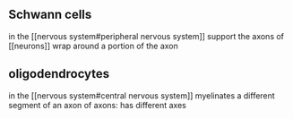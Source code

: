 ## Schwann cells
in the [[nervous system#peripheral nervous system]]
support the axons of [[neurons]]
wrap around a portion of the axon

## oligodendrocytes
in the [[nervous system#central nervous system]]
myelinates a different segment of an axon of axons: has different axes